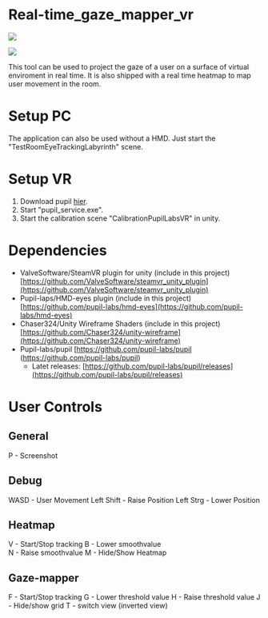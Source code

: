 # Real-time_gaze_mapper_vr
![](https://github.com/hanibalv2/Real-time_gaze_mapper_vr/blob/master/images/result_invert.PNG)

![](https://github.com/hanibalv2/Real-time_gaze_mapper_vr/blob/master/images/result_view.PNG)

This tool can be used to project the gaze of a user on a surface of virtual enviroment in real time.
It is also shipped with a real time heatmap to map user movement in the room.

# Setup PC
  The application can also be used without a HMD. Just start the "TestRoomEyeTrackingLabyrinth" scene.

# Setup VR 
  1. Download pupil [hier](https://github.com/pupil-labs/pupil/releases).
  2. Start "pupil_service.exe".
  3. Start the calibration scene "CalibrationPupilLabsVR" in unity. 

# Dependencies
  - ValveSoftware/SteamVR plugin for unity (include in this project) [https://github.com/ValveSoftware/steamvr_unity_plugin](https://github.com/ValveSoftware/steamvr_unity_plugin)
  - Pupil-laps/HMD-eyes plugin (include in this project) [https://github.com/pupil-labs/hmd-eyes](https://github.com/pupil-labs/hmd-eyes)
  - Chaser324/Unity Wireframe Shaders (include in this project) [https://github.com/Chaser324/unity-wireframe](https://github.com/Chaser324/unity-wireframe)
  - Pupil-labs/pupil [https://github.com/pupil-labs/pupil (https://github.com/pupil-labs/pupil)
    - Latet releases: [https://github.com/pupil-labs/pupil/releases](https://github.com/pupil-labs/pupil/releases)

# User Controls

## General 
P 			- Screenshot 

## Debug 
WASD 		- User Movement 
Left Shift 	- Raise Position
Left Strg 	- Lower Position

## Heatmap 

V - Start/Stop tracking
B - Lower smoothvalue  
N - Raise smoothvalue
M - Hide/Show Heatmap

## Gaze-mapper

F - Start/Stop tracking
G - Lower threshold value
H - Raise threshold value
J - Hide/show grid
T - switch view (inverted view)